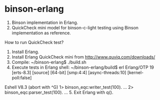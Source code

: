 # binson-erlang
1. Binson implementation in Erlang.
2. QuickCheck mini model for binson-c-light testing using Binson implementation as reference.
 
How to run QuickCheck test?
1. Install Erlang.
2. Install Erlang QuickCheck mini from http://www.quviq.com/downloads/
3. Compile:
   ~/binson-erlang$ ./build.sh
4. Execute tests in Erlang shell:
~/binson-erlang/build$ erl
Erlang/OTP 19 [erts-8.3] [source] [64-bit] [smp:4:4] [async-threads:10] [kernel-poll:false]

Eshell V8.3  (abort with ^G)
1> binson_eqc:writer_test(100).
...
2> binson_eqc:parser_test(100).
...
5. Exit Erlang with q().

